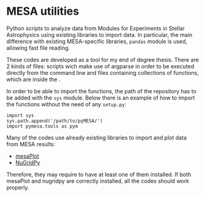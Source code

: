 # MESA utilities
Python scripts to analyze data from Modules for Experiments in Stellar Astrophysics using existing libraries to import data. In particular, the main difference with existing MESA-specific libraries, `pandas` module is used, allowing fast file reading.

These codes are developed as a tool for my end of degree thesis. There are 2 kinds of files: scripts wich make use of argparse in order to be executed directly from the command line and files containing collections of functions, which are inside the . 

In order to be able to import the functions, the path of the repository has to be added with the `sys` module. Below there is an example of how to import the functions without the need of any `setup.py`:

    import sys
    sys.path.append('/path/to/pyMESA/')
    import pymesa.tools as pym

Many of the codes use already existing libraries to import and plot data 
from MESA results:
- [mesaPlot](https://github.com/rjfarmer/mesaplot)
- [NuGridPy](https://github.com/NuGrid/NuGridPy)

Therefore, they may require to have at least one of them installed. If both mesaPlot and nugridpy are correctly installed, all the codes should work properly.
